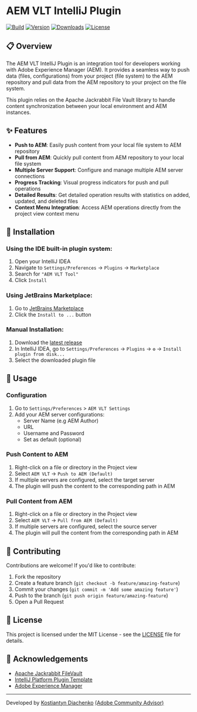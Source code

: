 # AEM VLT IntelliJ Plugin

[![Build](https://github.com/koha26/aem-vlt-intellij-plugin/workflows/Build/badge.svg)](https://github.com/koha26/aem-vlt-intellij-plugin/actions)
[![Version](https://img.shields.io/jetbrains/plugin/v/MARKETPLACE_ID.svg)](https://plugins.jetbrains.com/plugin/MARKETPLACE_ID)
[![Downloads](https://img.shields.io/jetbrains/plugin/d/MARKETPLACE_ID.svg)](https://plugins.jetbrains.com/plugin/MARKETPLACE_ID)
[![License](https://img.shields.io/github/license/koha26/aem-vlt-intellij-plugin)](https://github.com/koha26/aem-vlt-intellij-plugin/blob/main/LICENSE)

## 📋 Overview
<!-- Plugin description -->
The AEM VLT IntelliJ Plugin is an integration tool for developers working with Adobe Experience Manager (AEM). It provides a seamless way to push data (files, configurations) from your project (file system) to the AEM repository and pull data from the AEM repository to your project on the file system.

This plugin relies on the Apache Jackrabbit File Vault library to handle content synchronization between your local environment and AEM instances.

## ✨ Features

- **Push to AEM**: Easily push content from your local file system to AEM repository
- **Pull from AEM**: Quickly pull content from AEM repository to your local file system
- **Multiple Server Support**: Configure and manage multiple AEM server connections
- **Progress Tracking**: Visual progress indicators for push and pull operations
- **Detailed Results**: Get detailed operation results with statistics on added, updated, and deleted files
- **Context Menu Integration**: Access AEM operations directly from the project view context menu

## 🔧 Installation

### Using the IDE built-in plugin system:

1. Open your IntelliJ IDEA
2. Navigate to `Settings/Preferences` → `Plugins` → `Marketplace`
3. Search for `"AEM VLT Tool"`
4. Click `Install`

### Using JetBrains Marketplace:

1. Go to [JetBrains Marketplace](https://plugins.jetbrains.com/plugin/MARKETPLACE_ID)
2. Click the `Install to ...` button

### Manual Installation:

1. Download the [latest release](https://github.com/koha26/aem-vlt-intellij-plugin/releases/latest)
2. In IntelliJ IDEA, go to `Settings/Preferences` → `Plugins` → `⚙️` → `Install plugin from disk...`
3. Select the downloaded plugin file

## 🚀 Usage

### Configuration

1. Go to `Settings/Preferences` > `AEM VLT Settings`
2. Add your AEM server configurations:
   - Server Name (e.g AEM Author)
   - URL
   - Username and Password
   - Set as default (optional)

### Push Content to AEM

1. Right-click on a file or directory in the Project view
2. Select `AEM VLT` → `Push to AEM (Default)`
3. If multiple servers are configured, select the target server
4. The plugin will push the content to the corresponding path in AEM

### Pull Content from AEM

1. Right-click on a file or directory in the Project view
2. Select `AEM VLT` → `Pull from AEM (Default)`
3. If multiple servers are configured, select the source server
4. The plugin will pull the content from the corresponding path in AEM
<!-- Plugin description end -->

## 🤝 Contributing

Contributions are welcome! If you'd like to contribute:

1. Fork the repository
2. Create a feature branch (`git checkout -b feature/amazing-feature`)
3. Commit your changes (`git commit -m 'Add some amazing feature'`)
4. Push to the branch (`git push origin feature/amazing-feature`)
5. Open a Pull Request

## 📄 License

This project is licensed under the MIT License - see the [LICENSE](LICENSE) file for details.

## 🙏 Acknowledgements

- [Apache Jackrabbit FileVault](https://jackrabbit.apache.org/filevault/)
- [IntelliJ Platform Plugin Template](https://github.com/JetBrains/intellij-platform-plugin-template)
- [Adobe Experience Manager](https://business.adobe.com/products/experience-manager/adobe-experience-manager.html)

---

Developed by [Kostiantyn Diachenko](https://github.com/koha26) [(Adobe Community Advisor)](https://experienceleaguecommunities.adobe.com/t5/user/viewprofilepage/user-id/17916475)
